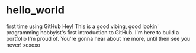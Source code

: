 # hello_world
first time using GitHub 
Hey! This is a good vibing, good lookin' programming hobbyist's first introduction to GitHub. I'm here to build a portfolio I'm proud of. 
You're gonna hear about me more, until then see you never! xoxoxo
